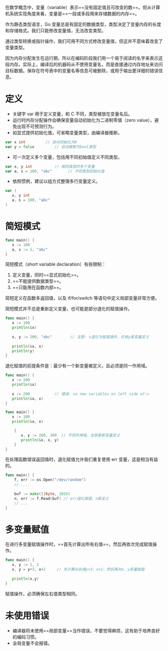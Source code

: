 在数学概念中，变量（variable）表示==没有固定值且可改变的数==。但从计算机系统实现角度来看，变量是==一段或多段用来存储数据的内存==。

作为静态类型语言，Go 变量总是有固定的数据类型，类型决定了变量内存的长度和存储格式。我们只能修改变量值，无法改变类型。

通过类型转换或指针操作，我们可用不同方式修改变量值，但这并不意味着改变了变量类型。

因为内存分配发生在运行期，所以在编码阶段我们用一个易于阅读的名字来表示这段内存。实际上，编译后的机器码从不使用变量名，而是直接通过内存地址来访问目标数据。保存在符号表中的变量名等信息可被删除，或用于输出更详细的错误信息。

# 定义
- 关键字 var 用于定义变量，和 C 不同，类型被放在变量名后。
- 运行时内存分配操作会确保变量自动初始化为二进制零值（zero value），避免出现不可预测行为。
- 如显式提供初始化值，可省略变量类型，由编译器推断。
```go
var x int         // 自动初始化为0
var y = false         // 自动推断为bool类型
```
- 可一次定义多个变量，包括用不同初始值定义不同类型。
```go
var x, y int          // 相同类型的多个变量
var a, s = 100, "abc"       // 不同类型初始化值
```
- 依照惯例，建议以组方式整理多行变量定义。
```go
var ( 
   x, y int
   a, s = 100, "abc"
)
```

# 简短模式
```go
func main() { 
   x := 100
   a, s := 1, "abc" 
}
```

简短模式（short variable declaration）有些限制：
1. 定义变量，同时==显式初始化==。
2. ==不能提供数据类型==。
3. ==只能用在函数内部==。

简短定义在函数多返回值，以及 if/for/switch 等语句中定义局部变量非常方便。

简短模式并不总是重新定义变量，也可能是部分退化的赋值操作。
```go
func main() { 
   x := 100
   println(&x) 
  
   x, y := 200, "abc"        // 注意: x退化为赋值操作，仅有y是变量定义 
  
   println(&x, x) 
   println(y) 
}
```
退化赋值的前提条件是：最少有一个新变量被定义，且必须是同一作用域。
```go
func main() { 
   x := 100
   println(&x) 
  
   x := 200           // 错误: no new variables on left side of:= 
   println(&x, x) 
}
```

```go
func main() { 
   x := 100
   println(&x, x) 

	{ 
	   x, y := 200, 300  // 不同作用域，全部是新变量定义
	   println(&x, x, y) 
	} 
}
```

在处理函数错误返回值时，退化赋值允许我们重复使用 err 变量，这是相当有益的。
```go
func main() { 
	f, err := os.Open("/dev/random")
	// ...
	
	buf := make([]byte, 1024)
	n, err := f.Read(buf) // err退化赋值，n新定义 
	// ...
}
```

# 多变量赋值
在进行多变量赋值操作时，==首先计算出所有右值==，然后再依次完成赋值操作。
```go
func main() { 
   x, y := 1, 2
   x, y = y+3, x+2     // 先计算出右值y+3、x+2，然后再对x、y变量赋值 
  
   println(x,y) 
}
```
赋值操作，必须确保左右值类型相同。

# 未使用错误
- 编译器将未使用==局部变量==当作错误。不要觉得麻烦，这有助于培养良好的编码习惯。
- 全局变量不会报错。
